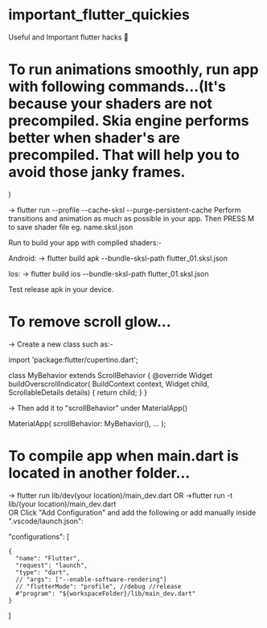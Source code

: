 # important_flutter_quickies
Useful and Important flutter hacks 🤩

# To run animations smoothly, run app with following commands...(It's because your shaders are not precompiled. Skia engine performs better when shader's are precompiled. That will help you to avoid those janky frames.
)

-> flutter run --profile --cache-sksl --purge-persistent-cache
Perform transitions and animation as much as possible in your app. Then PRESS M to save shader file eg. name.sksl.json

Run to build your app with compiled shaders:-

Android:
-> flutter build apk --bundle-sksl-path flutter_01.sksl.json

Ios:
-> flutter build ios --bundle-sksl-path flutter_01.sksl.json

Test release apk in your device.


# To remove scroll glow...

-> Create a new class such as:-

import 'package:flutter/cupertino.dart';

class MyBehavior extends ScrollBehavior {
  @override
  Widget buildOverscrollIndicator(
      BuildContext context, Widget child, ScrollableDetails details) {
    return child;
  }
}

-> Then add it to "scrollBehavior" under MaterialApp()

MaterialApp(
      scrollBehavior: MyBehavior(),
      ...
    );


# To compile app when main.dart is located in another folder...

-> flutter run lib/dev(your location)/main_dev.dart
                   OR
->flutter run -t lib/(your location)/main_dev.dart     
                   OR
Click "Add Configuration" and add the following or add manually inside ".vscode/launch.json":

  "configurations": [

    {
      "name": "Flutter",
      "request": "launch",
      "type": "dart",
      // "args": ["--enable-software-rendering"]
      // "flutterMode": "profile", //debug //release 
      #"program": "${workspaceFolder}/lib/main_dev.dart"
    }
  ]       
